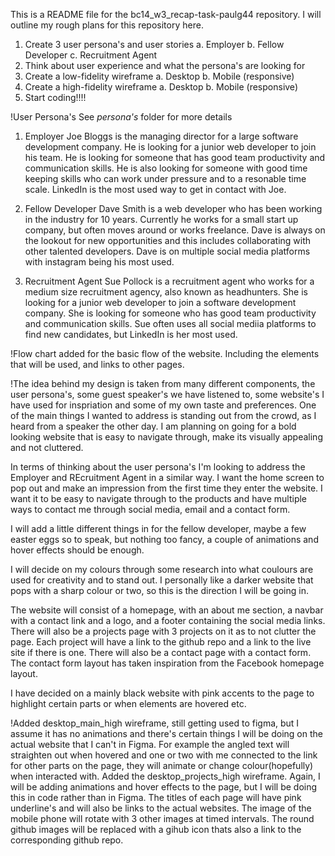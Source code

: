 This is a README file for the bc14_w3_recap-task-paulg44 repository.
I will outline my rough plans for this repository here.

1. Create 3 user persona's and user stories
   a. Employer
   b. Fellow Developer
   c. Recruitment Agent
2. Think about user experience and what the persona's are looking for
3. Create a low-fidelity wireframe
   a. Desktop
   b. Mobile (responsive)
4. Create a high-fidelity wireframe
   a. Desktop
   b. Mobile (responsive)
5. Start coding!!!!

!User Persona's
See _persona's_ folder for more details

1. Employer
   Joe Bloggs is the managing director for a large software development company. He is looking for a junior web developer to join his team. He is looking for someone that has good team productivity and communication skills. He is also looking for someone with good time keeping skills who can work under pressure and to a resonable time scale.
   LinkedIn is the most used way to get in contact with Joe.

2. Fellow Developer
   Dave Smith is a web developer who has been working in the industry for 10 years. Currently he works for a small start up company, but often moves around or works freelance. Dave is always on the lookout for new opportunities and this includes collaborating with other talented developers.
   Dave is on multiple social media platforms with instagram being his most used.

3. Recruitment Agent
   Sue Pollock is a recruitment agent who works for a medium size recruitment agency, also known as headhunters. She is looking for a junior web developer to join a software development company. She is looking for someone who has good team productivity and communication skills.
   Sue often uses all social mediia platforms to find new candidates, but LinkedIn is her most used.

!Flow chart added for the basic flow of the website. Including the elements that will be used, and links to other pages.

!The idea behind my design is taken from many different components, the user persona's, some guest speaker's we have listened to, some website's I have used for inspriation and some of my own taste and preferences.
One of the main things I wanted to address is standing out from the crowd, as I heard from a speaker the other day. I am planning on going for a bold looking website that is easy to navigate through, make its visually appealing and not cluttered.

In terms of thinking about the user persona's I'm looking to address the Employer and REcruitment Agent in a similar way. I want the home screen to pop out and make an impression from the first time they enter the website. I want it to be easy to navigate through to the products and have multiple ways to contact me through social media, email and a contact form.

I will add a little different things in for the fellow developer, maybe a few easter eggs so to speak, but nothing too fancy, a couple of animations and hover effects should be enough.

I will decide on my colours through some research into what coulours are used for creativity and to stand out. I personally like a darker website that pops with a sharp colour or two, so this is the direction I will be going in.

The website will consist of a homepage, with an about me section, a navbar with a contact link and a logo, and a footer containing the social media links. There will also be a projects page with 3 projects on it as to not clutter the page. Each project will have a link to the github repo and a link to the live site if there is one. There will also be a contact page with a contact form. The contact form layout has taken inspiration from the Facebook homepage layout.

I have decided on a mainly black website with pink accents to the page to highlight certain parts or when elements are hovered etc.

!Added desktop_main_high wireframe, still getting used to figma, but I assume it has no animations and there's certain things I will be doing on the actual website that I can't in Figma. For example the angled text will straighten out when hovered and one or two with me connected to the link for other parts on the page, they will animate or change colour(hopefully) when interacted with.
Added the desktop_projects_high wireframe. Again, I will be adding animations and hover effects to the page, but I will be doing this in code rather than in Figma. The titles of each page will have pink underline's and will also be links to the actual websites. The image of the mobile phone will rotate with 3 other images at timed intervals. The round github images will be replaced with a gihub icon thats also a link to the corresponding github repo.
